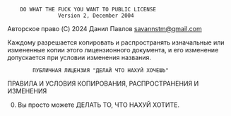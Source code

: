         DO WHAT THE FUCK YOU WANT TO PUBLIC LICENSE 
                    Version 2, December 2004 

 Авторское право (C) 2024 Данил Павлов <savannstm@gmail.com> 

 Каждому разрешается копировать и распространять изначальные или измененные
 копии этого лицензионного документа, и его изменение допускается при условии
 изменения названия.

            ПУБЛИЧНАЯ ЛИЦЕНЗИЯ "ДЕЛАЙ ЧТО НАХУЙ ХОЧЕШЬ" 
 ПРАВИЛА И УСЛОВИЯ КОПИРОВАНИЯ, РАСПРОСТРАНЕНИЯ И ИЗМЕНЕНИЯ

  0. Вы просто можете ДЕЛАТЬ ТО, ЧТО НАХУЙ ХОТИТЕ.
